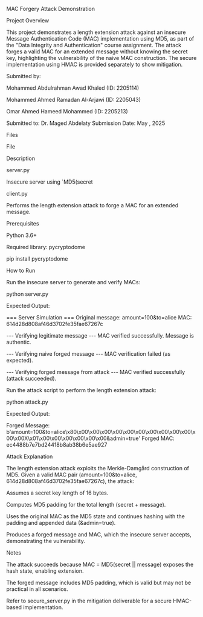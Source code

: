 MAC Forgery Attack Demonstration

Project Overview

This project demonstrates a length extension attack against an insecure Message Authentication Code (MAC) implementation using MD5, as part of the "Data Integrity and Authentication" course assignment. The attack forges a valid MAC for an extended message without knowing the secret key, highlighting the vulnerability of the naive MAC construction. The secure implementation using HMAC is provided separately to show mitigation.

Submitted by:





Mohammed Abdulrahman Awad Khaled (ID: 2205114)



Mohammed Ahmed Ramadan Al-Arjawi (ID: 2205043)



Omar Ahmed Hameed Mohammed (ID: 2205213)

Submitted to: Dr. Maged Abdelaty
Submission Date: May , 2025

Files







File



Description





server.py



Insecure server using `MD5(secret





client.py


Performs the length extension attack to forge a MAC for an extended message.

Prerequisites





Python 3.6+



Required library: pycryptodome

pip install pycryptodome

How to Run





Run the insecure server to generate and verify MACs:

python server.py

Expected Output:

=== Server Simulation ===
Original message: amount=100&to=alice
MAC: 614d28d808af46d3702fe35fae67267c

--- Verifying legitimate message ---
MAC verified successfully. Message is authentic.

--- Verifying naive forged message ---
MAC verification failed (as expected).

--- Verifying forged message from attack ---
MAC verified successfully (attack succeeded).



Run the attack script to perform the length extension attack:

python attack.py

Expected Output:

Forged Message: b'amount=100&to=alice\x80\x00\x00\x00\x00\x00\x00\x00\x00\x00\x00\x00\x00X\x01\x00\x00\x00\x00\x00\x00&admin=true'
Forged MAC: ec4488b7e7bd24418b8ab38b6e5ae927

Attack Explanation

The length extension attack exploits the Merkle-Damgård construction of MD5. Given a valid MAC pair (amount=100&to=alice, 614d28d808af46d3702fe35fae67267c), the attack:





Assumes a secret key length of 16 bytes.



Computes MD5 padding for the total length (secret + message).



Uses the original MAC as the MD5 state and continues hashing with the padding and appended data (&admin=true).



Produces a forged message and MAC, which the insecure server accepts, demonstrating the vulnerability.

Notes





The attack succeeds because MAC = MD5(secret || message) exposes the hash state, enabling extension.



The forged message includes MD5 padding, which is valid but may not be practical in all scenarios.



Refer to secure_server.py in the mitigation deliverable for a secure HMAC-based implementation.

